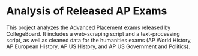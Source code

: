 # Analysis of Released AP Exams

This project analyzes the Advanced Placement exams released by CollegeBoard.
It includes a web-scraping script and a text-processing script, as well as cleaned data for the humanities exams (AP World History, AP European History, AP US History, and AP US Government and Politics). 

